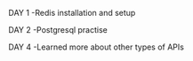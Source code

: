 DAY 1 
	-Redis installation and setup
	
DAY 2
	-Postgresql practise

DAY 4
	-Learned more about other types of APIs
